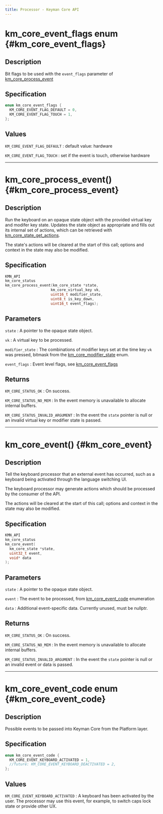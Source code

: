 ```yaml
---
title: Processor - Keyman Core API
---
```


# km_core_event_flags enum {#km_core_event_flags}

## Description

Bit flags to be used with the `event_flags` parameter of [km_core_process_event]

## Specification

```c
enum km_core_event_flags {
  KM_CORE_EVENT_FLAG_DEFAULT = 0,
  KM_CORE_EVENT_FLAG_TOUCH = 1,
};

```
## Values

`KM_CORE_EVENT_FLAG_DEFAULT`
: default value: hardware

`KM_CORE_EVENT_FLAG_TOUCH`
: set if the event is touch, otherwise hardware

-------------------------------------------------------------------------------

# km_core_process_event() {#km_core_process_event}

## Description

Run the keyboard on an opaque state object with the provided virtual key and modifer
key state. Updates the state object as appropriate and fills out its internal set
of actions, which can be retrieved with [km_core_state_get_actions].

The state's actions will be cleared at the start of this call; options and context in
the state may also be modified.

## Specification

```c
KMN_API
km_core_status
km_core_process_event(km_core_state *state,
                     km_core_virtual_key vk,
                     uint16_t modifier_state,
                     uint8_t is_key_down,
                     uint16_t event_flags);

```
## Parameters

`state`
: A pointer to the opaque state object.

`vk`
: A virtual key to be processed.

`modifier_state`
: The combinations of modifier keys set at the time key `vk` was pressed, bitmask
  from the [km_core_modifier_state] enum.

`event_flags`
: Event level flags, see [km_core_event_flags]

## Returns

`KM_CORE_STATUS_OK`
: On success.

`KM_CORE_STATUS_NO_MEM`
: In the event memory is unavailable to allocate internal buffers.

`KM_CORE_STATUS_INVALID_ARGUMENT`
: In the event the `state` pointer is null or an invalid virtual key or modifier
  state is passed.

-------------------------------------------------------------------------------

# km_core_event() {#km_core_event}

## Description

Tell the keyboard processor that an external event has occurred, such as a keyboard
being activated through the language switching UI.

The keyboard processor may generate actions which should be processed by the
consumer of the API.

The actions will be cleared at the start of this call; options and context in
the state may also be modified.

## Specification

```c
KMN_API
km_core_status
km_core_event(
  km_core_state *state,
  uint32_t event,
  void* data
);

```
## Parameters

`state`
: A pointer to the opaque state object.

`event`
: The event to be processed, from [km_core_event_code] enumeration

`data`
: Additional event-specific data. Currently unused, must be nullptr.

## Returns

`KM_CORE_STATUS_OK`
: On success.

`KM_CORE_STATUS_NO_MEM`
: In the event memory is unavailable to allocate internal buffers.

`KM_CORE_STATUS_INVALID_ARGUMENT`
: In the event the `state` pointer is null or an invalid event or data is passed.

-------------------------------------------------------------------------------

# km_core_event_code enum {#km_core_event_code}

## Description

Possible events to be passed into Keyman Core from the Platform layer.

## Specification

```c
enum km_core_event_code {
  KM_CORE_EVENT_KEYBOARD_ACTIVATED = 1,
  //future: KM_CORE_EVENT_KEYBOARD_DEACTIVATED = 2,
};

```
## Values

`KM_CORE_EVENT_KEYBOARD_ACTIVATED`
: A keyboard has been activated by the user. The processor may use this
  event, for example, to switch caps lock state or provide other UX.


[km_core_cp]: background#km_core_cp "km_core_cp type"
[km_core_usv]: background#km_core_usv "km_core_usv type"
[km_core_virtual_key]: background#km_core_virtual_key "km_core_virtual_key type"
[km_core_status]: background#km_core_status "km_core_status type"
[km_core_modifier_state]: background#km_core_modifier_state "km_core_modifier_state type"
[km_core_keyboard]: background#km_core_keyboard "km_core_keyboard struct"
[km_core_state]: background#km_core_state "km_core_state struct"
[km_core_options]: background#km_core_options "km_core_options struct"
[km_core_status_codes]: background#km_core_status_codes "km_core_status_codes enum"
[km_core_attr]: background#km_core_attr "km_core_attr struct"
[km_core_tech_value]: background#km_core_tech_value "km_core_tech_value enum"
[km_core_get_engine_attrs]: background#km_core_get_engine_attrs "km_core_get_engine_attrs function"
[km_core_bool]: background#km_core_bool "km_core_bool enum"
[km_core_caps_state]: state#km_core_caps_state "km_core_caps_state enum"
[km_core_actions]: state#km_core_actions "km_core_actions struct"
[km_core_state_get_actions]: state#km_core_state_get_actions "km_core_state_get_actions function"
[km_core_context_status]: state#km_core_context_status "km_core_context_status enum"
[km_core_state_context_set_if_needed]: state#km_core_state_context_set_if_needed "km_core_state_context_set_if_needed function"
[km_core_state_context_clear]: state#km_core_state_context_clear "km_core_state_context_clear function"
[km_core_option_scope]: options#km_core_option_scope "km_core_option_scope enum"
[km_core_option_item]: options#km_core_option_item "km_core_option_item struct"
[km_core_options_list_size]: options#km_core_options_list_size "km_core_options_list_size function"
[km_core_state_options_update]: options#km_core_state_options_update "km_core_state_options_update function"
[km_core_state_options_to_json]: options#km_core_state_options_to_json "km_core_state_options_to_json function"
[km_core_keyboard_attrs]: keyboards#km_core_keyboard_attrs "km_core_keyboard_attrs struct"
[km_core_keyboard_key]: keyboards#km_core_keyboard_key "km_core_keyboard_key struct"
[km_core_keyboard_imx]: keyboards#km_core_keyboard_imx "km_core_keyboard_imx struct"
[km_core_keyboard_load]: keyboards#km_core_keyboard_load "km_core_keyboard_load function"
[km_core_keyboard_dispose]: keyboards#km_core_keyboard_dispose "km_core_keyboard_dispose function"
[km_core_keyboard_get_attrs]: keyboards#km_core_keyboard_get_attrs "km_core_keyboard_get_attrs function"
[km_core_keyboard_get_key_list]: keyboards#km_core_keyboard_get_key_list "km_core_keyboard_get_key_list function"
[km_core_keyboard_key_list_dispose]: keyboards#km_core_keyboard_key_list_dispose "km_core_keyboard_key_list_dispose function"
[km_core_keyboard_imx_list_dispose]: keyboards#km_core_keyboard_imx_list_dispose "km_core_keyboard_imx_list_dispose function"
[km_core_state_imx_register_callback]: keyboards#km_core_state_imx_register_callback "km_core_state_imx_register_callback function"
[km_core_state_imx_deregister_callback]: keyboards#km_core_state_imx_deregister_callback "km_core_state_imx_deregister_callback function"
[km_core_state_create]: keyboards#km_core_state_create "km_core_state_create function"
[km_core_state_clone]: keyboards#km_core_state_clone "km_core_state_clone function"
[km_core_state_dispose]: keyboards#km_core_state_dispose "km_core_state_dispose function"
[km_core_debug_context_type]: keyboards#km_core_debug_context_type "km_core_debug_context_type enum"
[km_core_state_context_debug]: keyboards#km_core_state_context_debug "km_core_state_context_debug function"
[km_core_cp_dispose]: keyboards#km_core_cp_dispose "km_core_cp_dispose function"
[km_core_state_to_json]: keyboards#km_core_state_to_json "km_core_state_to_json function"
[km_core_event_flags]: processor#km_core_event_flags "km_core_event_flags enum"
[km_core_process_event]: processor#km_core_process_event "km_core_process_event function"
[km_core_event]: processor#km_core_event "km_core_event function"
[km_core_event_code]: processor#km_core_event_code "km_core_event_code enum"